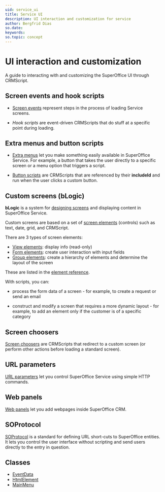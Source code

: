```yaml
---
uid: service_ui
title: Service UI
description: UI interaction and customization for service
author: Bergfrid Dias
so.date:
keywords:
so.topic: concept
---
```


# UI interaction and customization

A guide to interacting with and customizing the SuperOffice UI through CRMScript.

## Screen events and hook scripts

* [Screen events][1] represent steps in the process of loading Service screens.

* *Hook scripts* are event-driven CRMScripts that do stuff at a specific point during loading.

## Extra menus and button scripts

* [Extra menus][2] let you make something easily available in SuperOffice Service. For example, a button that takes the user directly to a specific screen or a menu option that triggers a script.

* [Button scripts][3] are CRMScripts that are referenced by their **includeId** and run when the user clicks a custom button.

## Custom screens (bLogic)

**bLogic** is a system for [designing screens][4] and displaying content in SuperOffice Service.

Custom screens are based on a set of [screen elements][5] (controls) such as text, date, grid, and CRMScript.

There are 3 types of screen elements:

* [View elements][6]: display info (read-only)
* [Form elements][7]: create user interaction with input fields
* [Group elements][8]: create a hierarchy of elements and determine the layout of the screen

These are listed in the [element reference][9].

With scripts, you can:

* process the form data of a screen - for example, to create a request or send an email

* construct and modify a screen that requires a more dynamic layout - for example, to add an element only if the customer is of a specific category

## Screen choosers

[Screen choosers][10] are CRMScripts that redirect to a custom screen (or perform other actions before loading a standard screen).

## URL parameters

[URL parameters][11] let you control SuperOffice Service using simple HTTP commands.

## Web panels

[Web panels][12] let you add webpages inside SuperOffice CRM.

## SOProtocol

[SOProtocol][13] is a standard for defining URL short-cuts to SuperOffice entities. It lets you control the user interface without scripting and send users directly to the entry in question.

## Classes

* [EventData][14]
* [HtmlElement][15]
* [MainMenu][16]

<!-- Referenced links -->
[1]: screen-events.md
[2]: extra-menus.md
[3]: button-scripts.md
[4]: custom-screens/index.md
[5]: custom-screens/add-screen-element.md
[6]: custom-screens/view-elements.md
[7]: custom-screens/form-elements.md
[8]: custom-screens/layout-elements.md
[9]: blogic-screen-elements/index.md
[10]: screen-choosers.md
[11]: url-parameters.md
[12]: ../web-panels/index.md
[13]: ../soprotocol/index.md
[14]: ../../../crmscript/docs/api-reference/classes/eventdata/index.md
[15]: ../../../crmscript/docs/api-reference/classes/htmlelement/index.md
[16]: ../../../crmscript/docs/api-reference/classes/mainmenu/index.md
